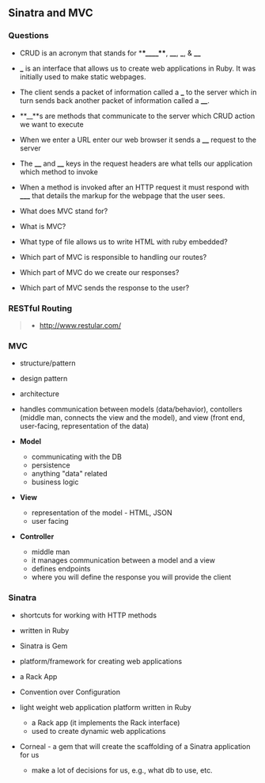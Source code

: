 ## Sinatra and MVC

### Questions

- CRUD is an acronym that stands for \***\*\_\_\_\_\*\***, **\_\_**, **\_**, & **\_\_**

- **\_** is an interface that allows us to create web applications in Ruby. It was initially used to make static webpages.

- The client sends a packet of information called a **\_** to the server which in turn sends back another packet of information called a **\_\_**.

- **\_\_**s are methods that communicate to the server which CRUD action we want to execute

- When we enter a URL enter our web browser it sends a **\_\_** request to the server

- The **\_\_** and **\_\_** keys in the request headers are what tells our application which method to invoke

- When a method is invoked after an HTTP request it must respond with **\_\_\_** that details the markup for the webpage that the user sees.

- What does MVC stand for?

- What is MVC?

- What type of file allows us to write HTML with ruby embedded?

- Which part of MVC is responsible to handling our routes?

- Which part of MVC do we create our responses?

- Which part of MVC sends the response to the user?

### RESTful Routing
> * <http://www.restular.com/>




### MVC

- structure/pattern
- design pattern
- architecture
- handles communication between models (data/behavior), contollers (middle man, connects the view and the model), and view (front end, user-facing, representation of the data)

- **Model** 
  - communicating with the DB
  - persistence
  - anything "data" related
  - business logic

- **View**
  - representation of the model - HTML, JSON
  - user facing

- **Controller**
  - middle man
  - it manages communication between a model and a view
  - defines endpoints
  - where you will define the response you will provide the client


### Sinatra
- shortcuts for working with HTTP methods
- written in Ruby
- Sinatra is Gem
- platform/framework for creating web applications
- a Rack App
- Convention over Configuration



- light weight web application platform written in Ruby
  - a Rack app (it implements the Rack interface)
  - used to create dynamic web applications
- Corneal - a gem that will create the scaffolding of a Sinatra application for us
    - make a lot of decisions for us, e.g., what db to use, etc.
